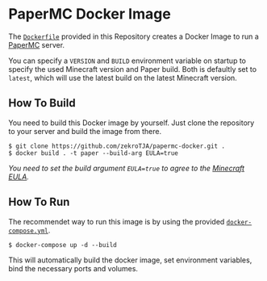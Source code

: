 # PaperMC Docker Image

The [`Dockerfile`](Dockerfile) provided in this Repository creates a Docker Image to run a [PaperMC](https://papermc.io) server.

You can specify a `VERSION` and `BUILD` environment variable on startup to specify the used Minecraft version and Paper build. Both is defaultly set to `latest`, which will use the latest build on the latest Minecraft version.

## How To Build

You need to build this Docker image by yourself. Just clone the repository to your server and build the image from there.

```
$ git clone https://github.com/zekroTJA/papermc-docker.git .
$ docker build . -t paper --build-arg EULA=true
```
*You need to set the build argument `EULA=true` to agree to the [Minecraft EULA](http://account.mojang.com/documents/minecraft_eula).*

## How To Run

The recommendet way to run this image is by using the provided [`docker-compose.yml`](docker-compose.yml).

```
$ docker-compose up -d --build
```

This will automatically build the docker image, set environment variables, bind the necessary ports and volumes.